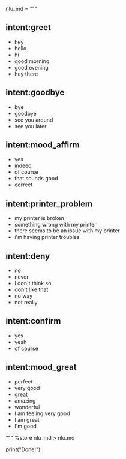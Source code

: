 nlu_md = """
## intent:greet
- hey
- hello
- hi
- good morning
- good evening
- hey there

## intent:goodbye
- bye
- goodbye
- see you around
- see you later

## intent:mood_affirm
- yes
- indeed
- of course
- that sounds good
- correct

## intent:printer_problem
- my printer is broken
- something wrong with my printer
- there seems to be an issue with my printer
- i'm having printer troubles

## intent:deny
- no
- never
- I don't think so
- don't like that
- no way
- not really

## intent:confirm
- yes
- yeah
- of course

## intent:mood_great
- perfect
- very good
- great
- amazing
- wonderful
- I am feeling very good
- I am great
- I'm good


"""
%store nlu_md > nlu.md

print("Done!")
